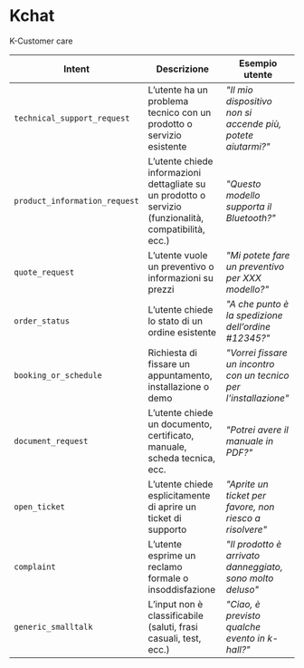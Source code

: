 # Kchat

K-Customer care

| **Intent**                    | **Descrizione**                                                                                        | **Esempio utente**                                                |
| ----------------------------- | ------------------------------------------------------------------------------------------------------ | ----------------------------------------------------------------- |
| `technical_support_request`   | L’utente ha un problema tecnico con un prodotto o servizio esistente                                   | *"Il mio dispositivo non si accende più, potete aiutarmi?"*       |
| `product_information_request` | L’utente chiede informazioni dettagliate su un prodotto o servizio (funzionalità, compatibilità, ecc.) | *"Questo modello supporta il Bluetooth?"*                         |
| `quote_request`               | L’utente vuole un preventivo o informazioni su prezzi                                                  | *"Mi potete fare un preventivo per XXX modello?"*                 |
| `order_status`                | L’utente chiede lo stato di un ordine esistente                                                        | *"A che punto è la spedizione dell’ordine #12345?"*               |
| `booking_or_schedule`         | Richiesta di fissare un appuntamento, installazione o demo                                             | *"Vorrei fissare un incontro con un tecnico per l’installazione"* |
| `document_request`            | L’utente chiede un documento, certificato, manuale, scheda tecnica, ecc.                               | *"Potrei avere il manuale in PDF?"*                               |
| `open_ticket`                 | L’utente chiede esplicitamente di aprire un ticket di supporto                                         | *"Aprite un ticket per favore, non riesco a risolvere"*           |
| `complaint`                   | L’utente esprime un reclamo formale o insoddisfazione                                                  | *"Il prodotto è arrivato danneggiato, sono molto deluso"*         |
| `generic_smalltalk`           | L’input non è classificabile (saluti, frasi casuali, test, ecc.)                                       | *"Ciao, è previsto qualche evento in k-hall?"*                    |
